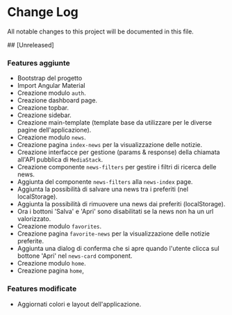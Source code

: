 # Change Log

All notable changes to this project will be documented in this file.

## [Unreleased]

### Features aggiunte

- Bootstrap del progetto
- Import Angular Material
- Creazione modulo `auth`.
- Creazione dashboard page.
- Creazione topbar.
- Creazione sidebar.
- Creazione main-template (template base da utilizzare per le diverse pagine dell'applicazione).
- Creazione modulo `news`.
- Creazione pagina `index-news` per la visualizzazione delle notizie.
- Creazione interfacce per gestione (params & response) della chiamata all'API pubblica di `MediaStack`.
- Creazione componente `news-filters` per gestire i filtri di ricerca delle news.
- Aggiunta del componente `news-filters` alla `news-index` page.
- Aggiunta la possibilità di salvare una news tra i preferiti (nel localStorage).
- Aggiunta la possibilità di rimuovere una news dai preferiti (localStorage).
- Ora i bottoni 'Salva' e 'Apri' sono disabilitati se la news non ha un url valorizzato.
- Creazione modulo `favorites`.
- Creazione pagina `favorite-news` per la visualizzazione delle notizie preferite.
- Aggiunta una dialog di conferma che si apre quando l'utente clicca sul bottone 'Apri' nel `news-card` component.
- Creazione modulo `home`.
- Creazione pagina `home`,

### Features modificate

- Aggiornati colori e layout dell'applicazione.
